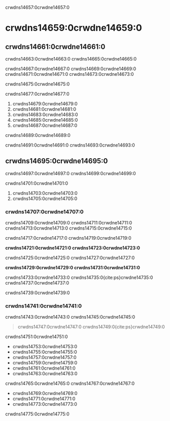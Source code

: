 crwdns14657:0crwdne14657:0
# crwdns14659:0crwdne14659:0

## crwdns14661:0crwdne14661:0

crwdns14663:0crwdne14663:0 crwdns14665:0crwdne14665:0

crwdns14667:0crwdne14667:0 crwdns14669:0crwdne14669:0 crwdns14671:0crwdne14671:0 crwdns14673:0crwdne14673:0

crwdns14675:0crwdne14675:0

crwdns14677:0crwdne14677:0

1. crwdns14679:0crwdne14679:0
2. crwdns14681:0crwdne14681:0
3. crwdns14683:0crwdne14683:0
4. crwdns14685:0crwdne14685:0
5. crwdns14687:0crwdne14687:0

crwdns14689:0crwdne14689:0

crwdns14691:0crwdne14691:0 crwdns14693:0crwdne14693:0

## crwdns14695:0crwdne14695:0

crwdns14697:0crwdne14697:0 crwdns14699:0crwdne14699:0

crwdns14701:0crwdne14701:0
1. crwdns14703:0crwdne14703:0
2. crwdns14705:0crwdne14705:0

### crwdns14707:0crwdne14707:0

crwdns14709:0crwdne14709:0 crwdns14711:0crwdne14711:0 crwdns14713:0crwdne14713:0 crwdns14715:0crwdne14715:0

crwdns14717:0crwdne14717:0 crwdns14719:0crwdne14719:0

**crwdns14721:0crwdne14721:0 crwdns14723:0crwdne14723:0**

crwdns14725:0crwdne14725:0 crwdns14727:0crwdne14727:0

**crwdns14729:0crwdne14729:0 crwdns14731:0crwdne14731:0**

crwdns14733:0crwdne14733:0 crwdns14735:0{cite:ps}crwdne14735:0 crwdns14737:0crwdne14737:0

crwdns14739:0crwdne14739:0

### crwdns14741:0crwdne14741:0

crwdns14743:0crwdne14743:0 crwdns14745:0crwdne14745:0

> crwdns14747:0crwdne14747:0 crwdns14749:0{cite:ps}crwdne14749:0

crwdns14751:0crwdne14751:0
- crwdns14753:0crwdne14753:0
- crwdns14755:0crwdne14755:0
- crwdns14757:0crwdne14757:0
- crwdns14759:0crwdne14759:0
- crwdns14761:0crwdne14761:0
- crwdns14763:0crwdne14763:0

crwdns14765:0crwdne14765:0 crwdns14767:0crwdne14767:0
- crwdns14769:0crwdne14769:0
- crwdns14771:0crwdne14771:0
- crwdns14773:0crwdne14773:0

crwdns14775:0crwdne14775:0
